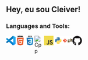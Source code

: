 ## Hey, eu sou Cleiver!


### Languages and Tools:

<img align="left" alt="Visual Studio Code" width="26px" src="https://raw.githubusercontent.com/github/explore/80688e429a7d4ef2fca1e82350fe8e3517d3494d/topics/visual-studio-code/visual-studio-code.png" />
<img align="left" alt="HTML5" width="26px" src="https://raw.githubusercontent.com/github/explore/80688e429a7d4ef2fca1e82350fe8e3517d3494d/topics/html/html.png" />
<img align="left" alt="CSS3" width="26px" src="https://raw.githubusercontent.com/github/explore/80688e429a7d4ef2fca1e82350fe8e3517d3494d/topics/css/css.png" />
<img align="left" alt="Cpp" width="26px" src="https://www.google.com/search?q=c/c%2B%2B&client=firefox-b-d&sxsrf=AJOqlzX58awwz49M1UwNErms6ANQVNs5qA:1675203567802&tbm=isch&source=iu&ictx=1&vet=1&fir=SQ2M_m2NkVA4LM%252CbnoQF5njVnaw-M%252C%252Fm%252F0jgqg%253BzymKP_mqE1yu4M%252CoHhWsZt1h8rrdM%252C_%253BxmdIa9swaEU8eM%252C8QrLt7Eve6fxNM%252C_%253BuK8dERx1_CZE7M%252CLS1DTIZ6aiKDOM%252C_%253BcwtVEGw5WQ8SLM%252CCU9uGD9j-pijrM%252C_%253B_hl4IosM8ET8cM%252CdLCPbvw8pzOh0M%252C_&usg=AI4_-kSrEX9VZBJKZ9XKCT-jALv5eGzejA&sa=X&ved=2ahUKEwihg9fM6_L8AhUPr5UCHUzNDUoQ_B16BQiHARAB#imgrc=SQ2M_m2NkVA4LM" />
<img align="left" alt="JavaScript" width="26px" src="https://raw.githubusercontent.com/github/explore/80688e429a7d4ef2fca1e82350fe8e3517d3494d/topics/javascript/javascript.png" />
<img align="left" alt="python" width="26px" src="https://raw.githubusercontent.com/github/explore/80688e429a7d4ef2fca1e82350fe8e3517d3494d/topics/python/python.png" />
<img align="left" alt="Git" width="26px" src="https://raw.githubusercontent.com/github/explore/80688e429a7d4ef2fca1e82350fe8e3517d3494d/topics/git/git.png" />
<img align="left" alt="GitHub" width="26px" src="https://raw.githubusercontent.com/github/explore/78df643247d429f6cc873026c0622819ad797942/topics/github/github.png" />
